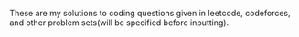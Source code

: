 These are my solutions to coding questions given in leetcode, codeforces, and other problem sets(will be specified before inputting).

